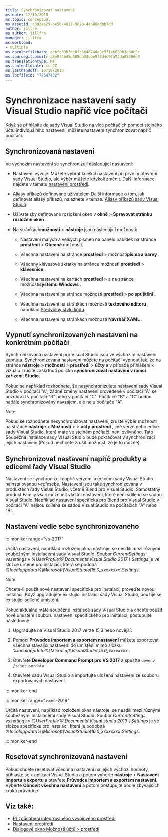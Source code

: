 ```yaml
---
title: Synchronizovat nastavení
ms.date: 12/10/2018
ms.topic: conceptual
ms.assetid: a3d2ea29-be5d-4012-9820-44b06adbb7dd
author: jillre
ms.author: jillfra
manager: jillfra
ms.workload:
- multiple
ms.openlocfilehash: cebfc33b3bc0fc664874dd8c531e6630b3e64c5c
ms.sourcegitcommit: a8e8f4bd5d508da34bbe9f2d4d9fa94da0539de0
ms.translationtype: MT
ms.contentlocale: cs-CZ
ms.lasthandoff: 10/19/2019
ms.locfileid: "72647432"
---
```

# <a name="synchronize-visual-studio-settings-across-multiple-computers"></a>Synchronizace nastavení sady Visual Studio napříč více počítači

Když se přihlásíte do sady Visual Studio na více počítačích pomocí stejného účtu individuálního nastavení, můžete nastavení synchronizovat napříč počítači.

## <a name="synchronized-settings"></a>Synchronizovaná nastavení

Ve výchozím nastavení se synchronizují následující nastavení:

- Nastavení vývoje. Můžete vybrat kolekci nastavení při prvním otevření sady Visual Studio, ale výběr můžete kdykoli změnit. Další informace najdete v tématu [nastavení prostředí](../ide/environment-settings.md).

- Aliasy příkazů definované uživatelem Další informace o tom, jak definovat aliasy příkazů, naleznete v tématu [Aliasy příkazů sady Visual Studio](../ide/reference/visual-studio-command-aliases.md).

- Uživatelsky definované rozložení oken v **okně**  > **Spravovat stránku rozložení oken** .

- Na stránkách**možnosti**  >  **nástroje** jsou následující možnosti:

  - Nastavení malých a velkých písmen na panelu nabídek na stránce **prostředí**  > **Obecné** možnosti.

  - Všechna nastavení na stránce **prostředí**  >  možnosti**písma a barvy** .

  - Všechny klávesové zkratky na stránce možnosti **prostředí**  > **klávesnice** .

  - Všechna nastavení na kartách **prostředí**  >  a na stránce možnosti**systému Windows** .

  - Všechna nastavení na stránce možnosti **prostředí**  > **po spuštění** .

  - Všechna nastavení na stránkách možností **textového editoru** , například [Předvolby stylu kódu](code-styles-and-code-cleanup.md).

  - Všechna nastavení na stránkách možností **Návrhář XAML** .

## <a name="turn-off-synchronized-settings-on-a-particular-computer"></a>Vypnutí synchronizovaných nastavení na konkrétním počítači

Synchronizovaná nastavení pro Visual Studio jsou ve výchozím nastavení zapnutá. Synchronizovaná nastavení můžete na počítači vypnout tak, že na stránce **nástroje**  > **možnosti**  > **prostředí**  > **účty** a v případě přihlášení k vizuálu zrušíte zaškrtnutí políčka **synchronizovat nastavení v rámci zařízení. Studio**.

Pokud se například rozhodnete, že nesynchronizujete nastavení sady Visual Studio v počítači "A", žádné změny nastavení provedené v počítači "A" se nezobrazí v počítači "B" nebo v počítači "C". Počítače "B" a "C" budou nadále synchronizovány navzájem, ale ne u počítače "A".

> [!NOTE]
> Pokud se rozhodnete nesynchronizovat nastavení, zrušte výběr možnosti na stránce **nástroje**  > **Možnosti**  >   > **účty** **prostředí** , jiné verze nebo edice sady Visual Studio, které máte ve stejném počítači. není ovlivněno. Tato Souběžná instalace sady Visual Studio bude pokračovat v synchronizaci jejich nastavení (Pokud nechcete zrušit možnost, že je to možné).

## <a name="synchronize-settings-across-visual-studio-family-products-and-editions"></a>Synchronizovat nastavení napříč produkty a edicemi řady Visual Studio

Nastavení se synchronizují napříč verzemi a edicemi sady Visual Studio nainstalovanou *vedle*sebe. Nastavení jsou také synchronizována v produktech řady Visual Studio, včetně Blend pro Visual Studio. Samostatný produkt Family však může mít vlastní nastavení, které není sdíleno se sadou Visual Studio. Například nastavení specifická pro Blend pro Visual Studio v počítači "A" nejsou sdílena se sadou Visual Studio na počítačích "A" nebo "B".

## <a name="side-by-side-synchronized-settings"></a>Nastavení vedle sebe synchronizovaného

::: moniker range="vs-2017"

Určitá nastavení, například rozložení okna nástroje, se nesdílí mezi různými souběžnými instalacemi sady Visual Studio. Soubor *CurrentSettings. vssettings* v *%UserProfile%\Documents\Visual Studio 2017 \ Settings* je ve složce určené pro instalaci, která se podobá *%localappdata%\Microsoft\VisualStudio\15.0_xxxxxxxx\Settings*.

> [!NOTE]
> Chcete-li použít nové nastavení specifické pro instalaci, proveďte novou instalaci. Když upgradujete existující instalaci sady Visual Studio, použije se existující sdílené umístění.

Pokud aktuálně máte souběžné instalace sady Visual Studio a chcete použít nové umístění souboru nastavení specifického pro instalaci, postupujte následovně:

1. Upgradujte na Visual Studio 2017 verze 15,3 nebo novější.

2. Pomocí **Průvodce importem a exportem nastavení** můžete exportovat všechna stávající nastavení do umístění mimo složku *%localappdata%\Microsoft\VisualStudio\15.0_xxxxxxxx* .

3. Otevřete **Developer Command Prompt pro VS 2017** a spusťte `devenv /resetuserdata`.

1. Otevřete sadu Visual Studio a importujte uložená nastavení ze souboru exportovaných nastavení.

::: moniker-end

::: moniker range=">=vs-2019"

Určitá nastavení, například rozložení okna nástroje, se nesdílí mezi různými souběžnými instalacemi sady Visual Studio. Soubor *CurrentSettings. vssettings* v *%UserProfile%\Documents\Visual studiu 2019 \ Settings* je ve složce specifické pro instalaci, která je podobná *%localappdata%\Microsoft\VisualStudio\16.0_xxxxxxxx\Settings*.

::: moniker-end

## <a name="reset-synchronized-settings"></a>Resetovat synchronizovaná nastavení

Pokud chcete resetovat všechna nastavení na jejich výchozí hodnoty, přihlaste se k aplikaci Visual Studio a potom vyberte **nástroje**  > **Nastavení importu a exportu** a otevřete **Průvodce importem a exportem nastavení**. Vyberte **Obnovit všechna nastavení** a potom postupujte podle zbývajících kroků průvodce.

## <a name="see-also"></a>Viz také:

- [Přizpůsobení integrovaného vývojového prostředí](../ide/personalizing-the-visual-studio-ide.md)
- [Nastavení prostředí](../ide/environment-settings.md)
- [Dialogové okno Možnosti účtů > prostředí](reference/accounts-environment-options-dialog-box.md)
